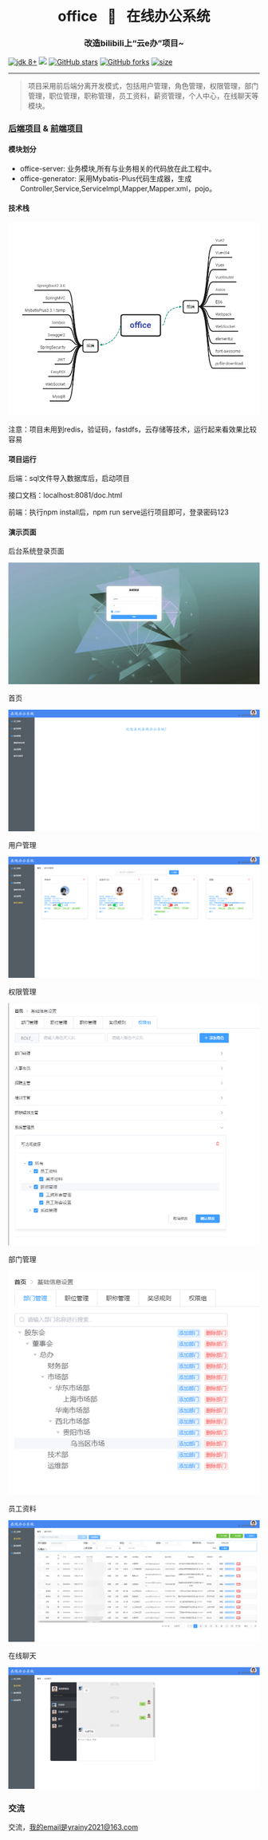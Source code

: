 <h1 align="center"> office &nbsp; 🚀 &nbsp; 在线办公系统  </h1>
<h3 align="center">改造bilibili上“云e办”项目~</h3>

​    <a href="https://www.oracle.com/technetwork/java/javase/downloads/index.html"><img src="https://img.shields.io/badge/JDK-8+-green.svg" alt="jdk 8+"></a>
    <a href="#"><img src="https://img.shields.io/badge/springboot-2.3.0-yellow.svg?style=flat-square"></a>
    <a href="https://github.com/zykzhangyukang/Xinguan"><img src="https://img.shields.io/github/stars/smallpleasures/office?style=social" alt="GitHub stars"></a>
    <a href="https://github.com/zykzhangyukang/Xinguan"><img src="https://img.shields.io/github/forks/smallpleasures/office?style=social" alt="GitHub forks"></a>
    <a href="https://github.com/zykzhangyukang/Xinguan"><img src="https://img.shields.io/github/repo-size/smallpleasures/office" alt="size"></a>
</p>

---

>项目采用前后端分离开发模式，包括用户管理，角色管理，权限管理，部门管理，职位管理，职称管理，员工资料，薪资管理，个人中心，在线聊天等模块。

###  [后端项目](https://github.com/smallpleasures/office "后端项目") & [前端项目](https://github.com/smallpleasures/office-vue "前端项目")

#### 模块划分

- office-server: 业务模块,所有与业务相关的代码放在此工程中。
- office-generator: 采用Mybatis-Plus代码生成器，生成Controller,Service,ServiceImpl,Mapper,Mapper.xml，pojo。

#### 技术栈

![1645593194914](document/images/技术栈.png)

注意：项目未用到redis，验证码，fastdfs，云存储等技术，运行起来看效果比较容易

#### 项目运行

后端：sql文件导入数据库后，启动项目

接口文档：localhost:8081/doc.html

前端：执行npm  install后，npm run serve运行项目即可，登录密码123

#### 演示页面

后台系统登录页面

![1645593976387](document/images/登录页.png)

首页

![1645594030550](document/images/首页.png)

用户管理

![1645594072493](document/images/用户管理.png)

权限管理

![1645594100833](document/images/权限管理.png)

部门管理

![1645594394874](document/images/部门管理.png)

员工资料

![1645594549454](document/images/员工资料.png)

在线聊天

![1645594583876](document/images/在线聊天.png)



### 交流

交流，我的email是yrainy2021@163.com


